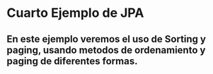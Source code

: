 # Cuarto Ejemplo de JPA

## En este ejemplo veremos el uso de Sorting y paging, usando metodos de ordenamiento y paging de diferentes formas.
